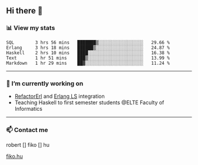 ## Hi there 👋

### 📊 View my stats

<!--START_SECTION:waka-->
```text
SQL        3 hrs 56 mins   ███████▒░░░░░░░░░░░░░░░░░   29.66 % 
Erlang     3 hrs 18 mins   ██████▒░░░░░░░░░░░░░░░░░░   24.87 % 
Haskell    2 hrs 10 mins   ████░░░░░░░░░░░░░░░░░░░░░   16.38 % 
Text       1 hr 51 mins    ███▒░░░░░░░░░░░░░░░░░░░░░   13.99 % 
Markdown   1 hr 29 mins    ██▓░░░░░░░░░░░░░░░░░░░░░░   11.24 % 
```
<!--END_SECTION:waka-->


---

### 🔭 I’m currently working on
- [RefactorErl](https://plc.inf.elte.hu/erlang/) and [Erlang LS](https://erlang-ls.github.io) integration
- Teaching Haskell to first semester students @ELTE Faculty of Informatics

---



### 📫 Contact me
robert [] fiko [] hu

[fiko.hu](https://fiko.hu)


<!--
**robertfiko/robertfiko** is a ✨ _special_ ✨ repository because its `README.md` (this file) appears on your GitHub profile.

Here are some ideas to get you started:

- 🔭 I’m currently working on ...
- 🌱 I’m currently learning ...
- 👯 I’m looking to collaborate on ...
- 🤔 I’m looking for help with ...
- 💬 Ask me about ...
- 📫 How to reach me: ...
- 😄 Pronouns: ...
- ⚡ Fun fact: ...
-->

